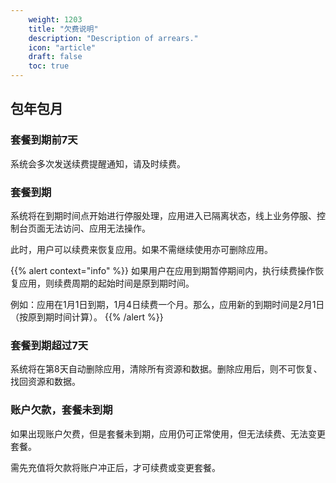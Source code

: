 ```yaml
---
    weight: 1203
    title: "欠费说明"
    description: "Description of arrears."
    icon: "article"
    draft: false
    toc: true
---
```


## 包年包月

### 套餐到期前7天

系统会多次发送续费提醒通知，请及时续费。

### 套餐到期

系统将在到期时间点开始进行停服处理，应用进入已隔离状态，线上业务停服、控制台页面无法访问、应用无法操作。

此时，用户可以续费来恢复应用。如果不需继续使用亦可删除应用。

{{% alert context="info" %}}
如果用户在应用到期暂停期间内，执行续费操作恢复应用，则续费周期的起始时间是原到期时间。

例如：应用在1月1日到期，1月4日续费一个月。那么，应用新的到期时间是2月1日（按原到期时间计算）。
{{% /alert %}}


### 套餐到期超过7天

系统将在第8天自动删除应用，清除所有资源和数据。删除应用后，则不可恢复、找回资源和数据。

### 账户欠款，套餐未到期

如果出现账户欠费，但是套餐未到期，应用仍可正常使用，但无法续费、无法变更套餐。

需先充值将欠款将账户冲正后，才可续费或变更套餐。


